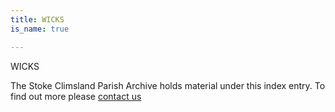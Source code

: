 ```yaml
---
title: WICKS
is_name: true

---
```


WICKS


The Stoke Climsland Parish Archive holds material under this index entry. To find out more please [contact us](/contact/)
